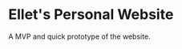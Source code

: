 # Ellet's Personal Website

A MVP and quick prototype of the website.

[//]: # (TODO: Write the README later)
